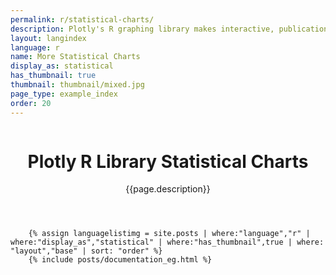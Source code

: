 ```yaml
---
permalink: r/statistical-charts/
description: Plotly's R graphing library makes interactive, publication-quality graphs online. Examples of how to make statistical charts.
layout: langindex
language: r
name: More Statistical Charts
display_as: statistical
has_thumbnail: true
thumbnail: thumbnail/mixed.jpg
page_type: example_index
order: 20
---
```



<header class="--welcome">
	<div class="--welcome-body">
		<!--div.--wrap-inner-->
		<div class="--title">
			<div class="--category-img"><img src="https://plot.ly/gh-pages/documentation/static/images/r-small.png" alt=""></div>
			<div class="--body">
				<h1>Plotly R Library Statistical Charts</h1>
				<p>{{page.description}}</p>
			</div>
		</div>
	</div>
</header>

		{% assign languagelistimg = site.posts | where:"language","r" | where:"display_as","statistical" | where:"has_thumbnail",true | where: "layout","base" | sort: "order" %}
        {% include posts/documentation_eg.html %}
